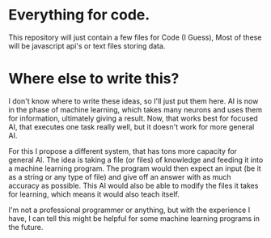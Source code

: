 # Everything for code.

This repository will just contain a few files for Code (I Guess),
Most of these will be javascript api's or text files storing data.

# Where else to write this?

I don't know where to write these ideas, so I'll just put them here. AI is now in the phase of machine learning, which takes many neurons and uses them for information, ultimately giving a result. Now, that works best for focused AI, that executes one task really well, but it doesn't work for more general AI.

For this I propose a different system, that has tons more capacity for general AI. The idea is taking a file (or files) of knowledge and feeding it into a machine learning program. The program would then expect an input (be it as a string or any type of file) and give off an answer with as much accuracy as possible. This AI would also be able to modify the files it takes for learning, which means it would also teach itself.

I'm not a professional programmer or anything, but with the experience I have, I can tell this might be helpful for some machine learning programs in the future.
